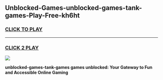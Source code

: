 
## Unblocked-Games-unblocked-games-tank-games-Play-Free-kh6ht
<h3>
<a href="https://premium76.site?title=unblocked-games-tank-games&ref=18A1">CLICK TO PLAY</a></h3>
<hr>

<h3>
<a href="https://premium76.site?title=unblocked-games-tank-games&ref=18A1">CLICK 2 PLAY</a>
  
</h3>

<a href="https://premium76.site?title=unblocked-games-tank-games&ref=18A1"><img src="https://clearcache.store/games.png"></a>


**unblocked-games-tank-games games unblocked: Your Gateway to Fun and Accessible Online Gaming**
